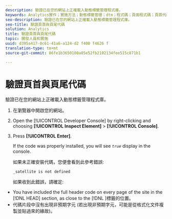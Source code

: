 ```yaml
---
description: 驗證已在您的網站上正確載入動態標籤管理程式庫。
keywords: Analytics實作；實施方法；動態標籤管理；dtm；程式碼；頁面程式碼；頁首代碼；頁尾代碼；內嵌代碼；驗證程式碼；驗證頁首代碼；確認頁尾代碼；內嵌索引標籤；內嵌內嵌
seo-description: 驗證已在您的網站上正確載入動態標籤管理程式庫。
seo-title: 驗證頁首與頁尾代碼
solution: Analytics
title: 驗證頁首與頁尾代碼
topic: 開發人員和實施
uuid: d395a417-0c61-41a6-a124-d2 f400 f4626 f
translation-type: tm+mt
source-git-commit: 86fe1b3650100a05e52fb2102134fee515c871b1

---
```



# 驗證頁首與頁尾代碼

驗證已在您的網站上正確載入動態標籤管理程式庫。

1. 在瀏覽器中開啟您的網站。
1. Open the [!UICONTROL Developer Console] by right-clicking and choosing **[!UICONTROL Inspect Element]** &gt; **[!UICONTROL Console]**.
1. Press **[!UICONTROL Enter]**.

   If the code was properly installed, you will see *`true`* display in the console.

   如果未正確安裝代碼，您便會看到此參考錯誤:

   `_satellite is not defined`

   如果收到此錯誤，請確定:

* You have included the full header code on every page of the site in the [!DNL HEAD] section, as close to the [!DNL <head><meta http-equiv="Content-Type" content="text/html; charset=UTF-8">]標籤的位置。
* 代碼片段中沒有出現非預期字元 (若出現非預期字元，可能是從格式化文件複製並貼過來的緣故)。

